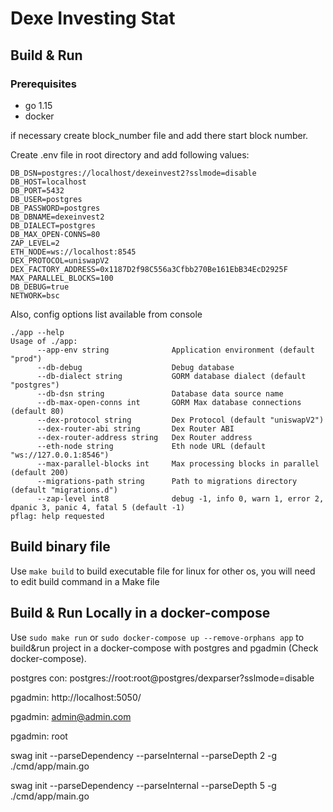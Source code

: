 # Dexe Investing Stat

## Build & Run
### Prerequisites
- go 1.15
- docker

if necessary create block_number file and add there start block number.

Create .env file in root directory and add following values:
```dotenv
DB_DSN=postgres://localhost/dexeinvest2?sslmode=disable
DB_HOST=localhost
DB_PORT=5432
DB_USER=postgres
DB_PASSWORD=postgres
DB_DBNAME=dexeinvest2
DB_DIALECT=postgres
DB_MAX_OPEN-CONNS=80
ZAP_LEVEL=2
ETH_NODE=ws://localhost:8545
DEX_PROTOCOL=uniswapV2
DEX_FACTORY_ADDRESS=0x1187D2f98C556a3Cfbb270Be161EbB34EcD2925F
MAX_PARALLEL_BLOCKS=100
DB_DEBUG=true
NETWORK=bsc
```

Also, config options list available from console
```shell
./app --help
Usage of ./app:
      --app-env string              Application environment (default "prod")
      --db-debug                    Debug database
      --db-dialect string           GORM database dialect (default "postgres")
      --db-dsn string               Database data source name
      --db-max-open-conns int       GORM Max database connections (default 80)
      --dex-protocol string         Dex Protocol (default "uniswapV2")
      --dex-router-abi string       Dex Router ABI
      --dex-router-address string   Dex Router address
      --eth-node string             Eth node URL (default "ws://127.0.0.1:8546")
      --max-parallel-blocks int     Max processing blocks in parallel (default 200)
      --migrations-path string      Path to migrations directory (default "migrations.d")
      --zap-level int8              debug -1, info 0, warn 1, error 2, dpanic 3, panic 4, fatal 5 (default -1)
pflag: help requested
```

## Build binary file

Use `make build` to build executable file for linux for other os, you will need to edit build command in a Make file

## Build & Run Locally in a docker-compose 

Use `sudo make run` or `sudo docker-compose up --remove-orphans app`  to build&run project in a docker-compose with postgres and pgadmin (Check docker-compose).

postgres con: postgres://root:root@postgres/dexparser?sslmode=disable

pgadmin: http://localhost:5050/

pgadmin: admin@admin.com

pgadmin: root

swag init --parseDependency --parseInternal --parseDepth 2 -g ./cmd/app/main.go

swag init --parseDependency --parseInternal --parseDepth 5 -g ./cmd/app/main.go
